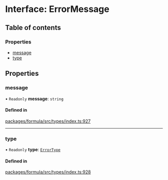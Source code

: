 # Interface: ErrorMessage

## Table of contents

### Properties

- [message](ErrorMessage.md#message)
- [type](ErrorMessage.md#type)

## Properties

### <a id="message" name="message"></a> message

• `Readonly` **message**: `string`

#### Defined in

[packages/formula/src/types/index.ts:927](https://github.com/mashcard/mashcard/blob/main/packages/formula/src/types/index.ts#L927)

---

### <a id="type" name="type"></a> type

• `Readonly` **type**: [`ErrorType`](../README.md#errortype)

#### Defined in

[packages/formula/src/types/index.ts:928](https://github.com/mashcard/mashcard/blob/main/packages/formula/src/types/index.ts#L928)
